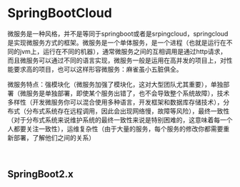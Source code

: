 # SpringBootCloud

​		微服务是一种风格，并不是等同于springboot或者是srpingcloud，springcloud是实现微服务方式的框架。微服务是一个单体服务，是一个进程（也就是运行在不同的jvm上，运行在不同的机器），通常微服务之间的互相调用是通过http请求，而且微服务可以通过不同的语言实现，微服务一般是运用在高并发的项目上，对性能要求高的项目，也可以这样形容微服务：麻雀虽小五脏俱全。

​		微服务特点：强模块化（微服务加强了模块化，这对大型团队尤其重要），单独部署（微服务是单独部署，即使某个服务出错了，也不会导致整个系统故障），技术多样性（开发微服务你可以混合使用多种语言，开发框架和数据库存储技术），分布式（分布式系统存在远程调用，因此会出现网络慢，故障等风险），最终一致性（对于分布式系统来说维护系统的最终一致性来说是特别困难的，这意味着每一个人都要关注一致性），运维复杂性（由于大量的服务，每个服务的修改你都需要重新部署，了解他们之间的关系）

​	

## SpringBoot2.x

